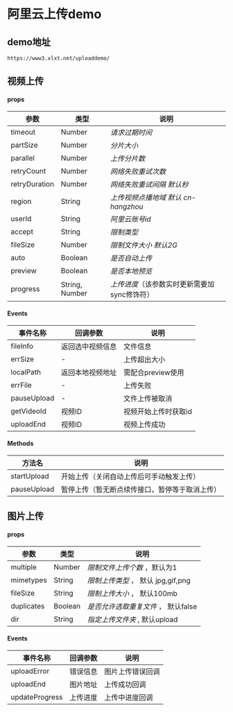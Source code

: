 # 阿里云上传demo

## demo地址

```
https://www3.xlxt.net/uploaddemo/
```



## 视频上传



#### props

| 参数          | 类型           | 说明                                         |
| ------------- | -------------- | -------------------------------------------- |
| timeout       | Number         | *请求过期时间*                               |
| partSize      | Number         | *分片大小*                                   |
| parallel      | Number         | *上传分片数*                                 |
| retryCount    | Number         | *网络失败重试次数*                           |
| retryDuration | Number         | *网络失败重试间隔 默认秒*                    |
| region        | String         | *上传视频点播地域 默认 cn-hangzhou*          |
| userId        | String         | *阿里云账号id*                               |
| accept        | String         | *限制类型*                                   |
| fileSize      | Number         | *限制文件大小 默认2G*                        |
| auto          | Boolean        | *是否自动上传*                               |
| preview       | Boolean        | *是否本地预览*                               |
| progress      | String, Number | *上传进度*（该参数实时更新需要加sync修饰符） |

#### Events

| 事件名称    | 回调参数         | 说明                 |
| ----------- | ---------------- | -------------------- |
| fileInfo    | 返回选中视频信息 | 文件信息             |
| errSize     | -                | 上传超出大小         |
| localPath   | 返回本地视频地址 | 需配合preview使用    |
| errFile     | -                | 上传失败             |
| pauseUpload | -                | 文件上传被取消       |
| getVideoId  | 视频ID           | 视频开始上传时获取id |
| uploadEnd   | 视频ID           | 视频上传成功         |

#### Methods

| 方法名      | 说明                                           |
| ----------- | ---------------------------------------------- |
| startUpload | 开始上传（关闭自动上传后可手动触发上传）       |
| pauseUpload | 暂停上传（暂无断点续传接口，暂停等于取消上传） |

## 图片上传

#### props

| 参数       | 类型    | 说明                                 |
| ---------- | ------- | ------------------------------------ |
| multiple   | Number  | *限制文件上传个数*  ，默认为1        |
| mimetypes  | String  | *限制上传类型*   ， 默认 jpg,gif,png |
| fileSize   | String  | *限制上传大小* ， 默认100mb          |
| duplicates | Boolean | *是否允许选取重复文件*  ， 默认false |
| dir        | String  | *指定上传文件夹* , 默认upload        |

#### Events

| 事件名称       | 回调参数 | 说明             |
| -------------- | -------- | ---------------- |
| uploadError    | 错误信息 | 图片上传错误回调 |
| uploadEnd      | 图片地址 | 上传成功回调     |
| updateProgress | 上传进度 | 上传中进度回调   |


